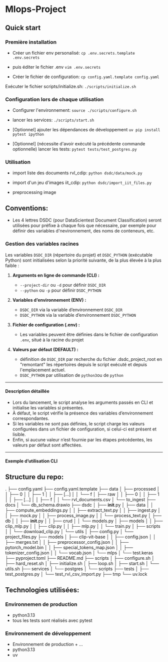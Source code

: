 # Mlops-Project

## Quick start
### Première installation
- Créer un fichier env personalisé:
`cp .env.secrets.template .env.secrets`

- puis éditer le fichier .env
`vim .env.secrets`

- Créer le fichier de configuration:
`cp config.yaml.template config.yaml`

Exécuter le fichier scripts/initialize.sh:
`./scripts/initialize.sh`

### Configuration lors de chaque utilisation
- Configurer l'environnement:
`source ./scripts/configure.sh`

- lancer les services:
`./scripts/start.sh`

- [Optionnel] ajouter les dépendances de développement
`uv pip install pytest ipython`

- [Optionnel] (nécessite d'avoir exécuté la précédente commande optionnelle) lancer les tests:
`pytest tests/test_postgres.py `

### Utilisation
- import liste des documents rvl_cdip:
`python dsdc/data/mock.py`

- import d'un jeu d'images iit_cdip:
`python dsdc/import_iit_files.py`

- preprocessing image



## Conventions:
- Les 4 lettres DSDC (pour DataScientest Document Classification) seront utilisées pour préfixe à chaque fois que nécessaire, par exemple pour définir des variables d'nevironnement, des noms de conteneurs, etc.

### Gestion des variables racines
Les variables `DSDC_DIR` (répertoire du projet) et `DSDC_PYTHON` (exécutable Python) sont initialisées selon la priorité suivante, de la plus élevée à la plus faible :

1. **Arguments en ligne de commande (CLI) :**

   - `--project-dir` ou `-d` pour définir `DSDC_DIR`
   - `--python` ou `-p` pour définir `DSDC_PYTHON`

2. **Variables d’environnement (ENV) :**

   - `DSDC_DIR` via la variable d’environnement `DSDC_DIR`
   - `DSDC_PYTHON` via la variable d’environnement `DSDC_PYTHON`

3. **Fichier de configuration (.env) :**

   - Les variables peuvent être définies dans le fichier de configuration `.env`, situé à la racine du projet

4. **Valeurs par défaut (DEFAULT) :**

   - définition de `DSDC_DIR` par recherche du fichier .dsdc_project_root en "remontant" les répertoires depuis le script exécuté et depuis l'emplacement actuel. 
   - `DSDC_PYTHON` par utilisation de `python3`ou de `python`

---

#### Description détaillée

- Lors du lancement, le script analyse les arguments passés en CLI et initialise les variables si présentes.
- À défaut, le script vérifie la présence des variables d’environnement correspondantes.
- Si les variables ne sont pas définies, le script charge les valeurs configurées dans un fichier de configuration, si celui-ci est présent et lisible.
- Enfin, si aucune valeur n’est fournie par les étapes précédentes, les valeurs par défaut sont affectées.

---

#### Exemple d’utilisation CLI


## Structure du repo:

.
├── config.yaml
├── config.yaml.template
├── data
│   ├── processed
│   │   ├── 0
│   │   ├── 1
│   │   ├── [...]
│   │   └── f
│   ├── raw
│   │   ├── 0
│   │   ├── 1
│   │   ├── [...]
│   │   ├── f
│   │   └── rvl_documents.csv
│   └── to_ingest
├── docs
│   └── db_schema.drawio
├── dsdc
│   ├── __init__.py
│   ├── data
│   │   ├── compute_embeddings.py
│   │   ├── extract_text.py
│   │   ├── ingest.py
│   │   ├── mock.py
│   │   ├── process_image.py
│   │   └── process_text.py
│   ├── db
│   │   ├── __init__.py
│   │   ├── crud
│   │   └── models.py
│   ├── models
│   │   ├── clip_mlp.py
│   │   ├── clip.py
│   │   ├── mlp.py
│   │   └── train.py
│   ├── scripts
│   │   └── download_clip.py
│   └── utils
│       ├── config.py
│       └── project_files.py
├── models
│   ├── clip-vit-base
│   │   ├── config.json
│   │   ├── merges.txt
│   │   ├── preprocessor_config.json
│   │   ├── pytorch_model.bin
│   │   ├── special_tokens_map.json
│   │   ├── tokenizer_config.json
│   │   └── vocab.json
│   └── mlps
│       └── test.keras
├── pyproject.toml
├── README.md
├── scripts
│   ├── configure.sh
│   ├── hard_reset.sh
│   ├── initialize.sh
│   ├── loop.sh
│   ├── start.sh
│   └── utils.sh
├── services
│   └── postgres
│       └── scripts
├── tests
│   ├── test_postgres.py
│   └── test_rvl_csv_import.py
├── tmp
└── uv.lock




## Technologies utilisées:

### Environnemen de production
- python3.13
- tous les tests sont réalisés avec pytest
### Environnement de développement
- Environnement de production + ...
- python3.13
- uv